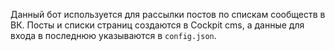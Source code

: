 Данный бот используется для рассылки постов по спискам сообществ в ВК. Посты и списки страниц создаются в Cockpit cms, а данные для входа в последнюю указываются в `config.json`.